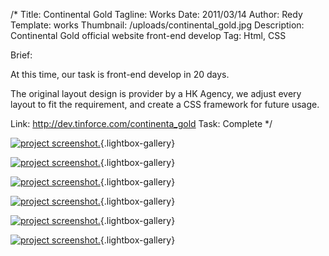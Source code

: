 /*
Title: Continental Gold
Tagline: Works
Date: 2011/03/14
Author: Redy
Template: works
Thumbnail: /uploads/continental_gold.jpg
Description: Continental Gold official website front-end develop
Tag: Html, CSS

Brief: <p>At this time, our task is front-end develop in 20 days.</p><p>The original layout design is provider by a HK Agency, we adjust every layout to fit the requirement, and create a CSS framework for future usage.</p>
Link: http://dev.tinforce.com/continenta_gold
Task: Complete
*/

[1]: %image_url%/works/continental_gold/continental_gold_1_s.jpg  "Continental Gold"
[2]: %image_url%/works/continental_gold/continental_gold_2_s.jpg  "Continental Gold"
[3]: %image_url%/works/continental_gold/continental_gold_3_s.jpg  "Continental Gold"
[4]: %image_url%/works/continental_gold/continental_gold_4_s.jpg  "Continental Gold"
[5]: %image_url%/works/continental_gold/continental_gold_5_s.jpg  "Continental Gold"
[6]: %image_url%/works/continental_gold/continental_gold_6_s.jpg  "Continental Gold"
[7]: %image_url%/works/continental_gold/continental_gold_7_s.jpg  "Continental Gold"


[![project screenshot.][1]](%image_url%/works/continental_gold/continental_gold_1_s.jpg "screenshot"){.lightbox-gallery}

[![project screenshot.][2]](%image_url%/works/continental_gold/continental_gold_2_s.jpg "screenshot."){.lightbox-gallery}

[![project screenshot.][3]](%image_url%/works/continental_gold/continental_gold_3_s.jpg "screenshot."){.lightbox-gallery}

[![project screenshot.][4]](%image_url%/works/continental_gold/continental_gold_4_s.jpg "screenshot."){.lightbox-gallery}

[![project screenshot.][5]](%image_url%/works/continental_gold/continental_gold_5_s.jpg "screenshot."){.lightbox-gallery}

[![project screenshot.][6]](%image_url%/works/continental_gold/continental_gold_6_s.jpg "screenshot."){.lightbox-gallery}